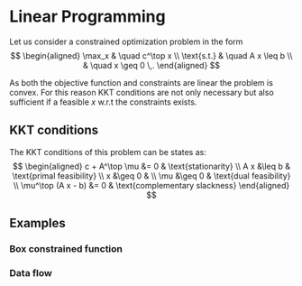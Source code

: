 # Linear Programming

Let us consider a constrained optimization problem in the form
$$
\begin{aligned}
	\max_x & \quad c^\top x \\
	\text{s.t.} & \quad A x \leq b \\
	            & \quad x \geq 0 \,.
\end{aligned}
$$

As both the objective function and constraints are linear the problem is convex. For this reason KKT conditions are not only necessary but also sufficient if a feasible $x$ w.r.t the constraints exists.

## KKT conditions
The KKT conditions of this problem can be states as:
$$
\begin{aligned}
c + A^\top \mu &= 0 & \text{stationarity} \\
A x &\leq b & \text{primal feasibility} \\
x &\geq 0 & \\ 
\mu &\geq 0 & \text{dual feasibility} \\
\mu^\top (A x - b) &= 0 & \text{complementary slackness}
\end{aligned}
$$

## Examples

### Box constrained function

### Data flow
